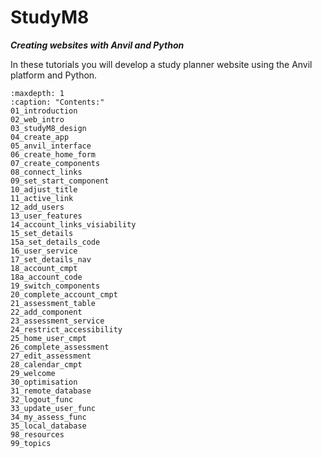 # StudyM8

***Creating websites with Anvil and Python***

In these tutorials you will develop a study planner website using the Anvil platform and Python.

```{toctree}
:maxdepth: 1
:caption: "Contents:"
01_introduction
02_web_intro
03_studyM8_design
04_create_app
05_anvil_interface
06_create_home_form
07_create_components
08_connect_links
09_set_start_component
10_adjust_title
11_active_link
12_add_users
13_user_features
14_account_links_visiability
15_set_details
15a_set_details_code
16_user_service
17_set_details_nav
18_account_cmpt
18a_account_code
19_switch_components
20_complete_account_cmpt
21_assessment_table
22_add_component
23_assessment_service
24_restrict_accessibility
25_home_user_cmpt
26_complete_assessment
27_edit_assessment
28_calendar_cmpt
29_welcome
30_optimisation
31_remote_database
32_logout_func
33_update_user_func
34_my_assess_func
35_local_database
98_resources
99_topics
```
